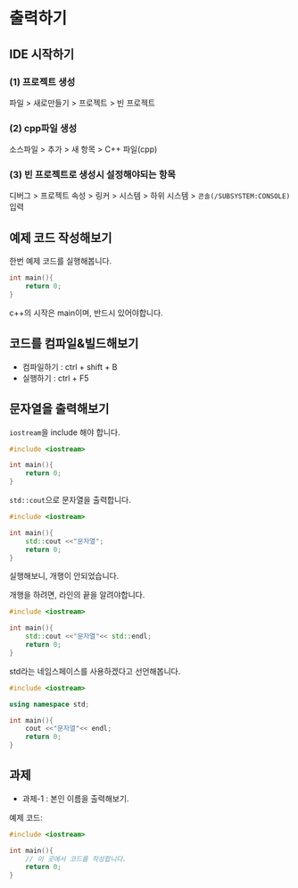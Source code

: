 # 출력하기

## IDE 시작하기

### (1) 프로젝트 생성

파일 > 새로만들기 > 프로젝트 > 빈 프로젝트

### (2) cpp파일 생성

소스파일 > 추가 > 새 항목 >  C++ 파일(cpp)

### (3) 빈 프로젝트로 생성시 설정해야되는 항목

디버그 > 프로젝트 속성 > 링커 > 시스템 > 하위 시스템 > ```콘솔(/SUBSYSTEM:CONSOLE)``` 입력

## 예제 코드 작성해보기

한번 예제 코드를 실행해봅니다.

```c++
int main(){
    return 0;
}
```

c++의 시작은 main이며, 반드시 있어야합니다.

## 코드를 컴파일&빌드해보기

* 컴파일하기 : ctrl + shift + B
* 실행하기 : ctrl + F5

## 문자열을 출력해보기

```iostream```을 include 해야 합니다.

```c++
#include <iostream>

int main(){
    return 0;
}
```

```std::cout```으로 문자열을 출력합니다.

```c++
#include <iostream>

int main(){
    std::cout <<"문자열";
    return 0;
}
```

실행해보니, 개행이 안되었습니다.

개행을 하려면, 라인의 끝을 알려야합니다.

```c++
#include <iostream>

int main(){
    std::cout <<"문자열"<< std::endl;
    return 0;
}
```

std라는 네임스페이스를 사용하겠다고 선언해봅니다.

```c++
#include <iostream>

using namespace std;

int main(){
    cout <<"문자열"<< endl;
    return 0;
}
```

## 과제

* 과제-1 : 본인 이름을 출력해보기.

예제 코드: 

```c++
#include <iostream>

int main(){
    // 이 곳에서 코드를 작성합니다.
    return 0;
}
```
